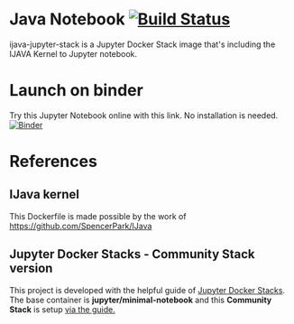 # Java Notebook [![Build Status](https://travis-ci.com/jbindinga/java-notebook.svg?branch=master)](https://travis-ci.com/jbindinga/java-notebook)
ijava-jupyter-stack is a Jupyter Docker Stack image that's including the IJAVA Kernel to Jupyter notebook.

# Launch on binder
Try this Jupyter Notebook online with this link. No installation is needed.
[![Binder](https://mybinder.org/badge_logo.svg)](https://mybinder.org/v2/gh/jansoe/java-notebook/master)


# References
## IJava kernel
This Dockerfile is made possible by the work of https://github.com/SpencerPark/IJava

## Jupyter Docker Stacks - Community Stack version
This project is developed with the helpful guide of [Jupyter Docker Stacks](https://jupyter-docker-stacks.readthedocs.io/en/latest/). The base container is **jupyter/minimal-notebook** and this **Community Stack** is setup [via the guide.](https://jupyter-docker-stacks.readthedocs.io/en/latest/contributing/stacks.html)
